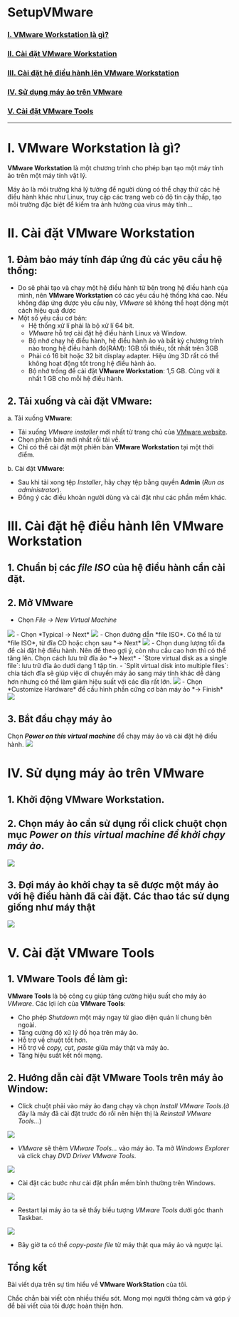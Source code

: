 # SetupVMware
 
### [I. VMware Workstation là gì?](#1)
### [II. Cài đặt VMware Workstation](#2)
### [III. Cài đặt hệ điều hành lên VMware Workstation](#3)
### [IV. Sử dụng máy ảo trên VMware](#4)
### [V. Cài đặt VMware Tools](#5)

-----------------------------------------------------------

# **I. VMware Workstation là gì?** <a name = "1"></a>

 **VMware Workstation** là một chương trình cho phép bạn tạo một máy tính ảo trên một máy tính vật lý.

 Máy ảo là môi trường khá lý tưởng để người dùng có thể chạy thử các hệ điều hành khác như Linux, truy cập các trang web có độ tin cậy thấp, tạo môi trường đặc biệt để kiểm tra ảnh hưởng của virus máy tính… 


# **II. Cài đặt VMware Workstation** <a name ="2"></a>

## 1. Đảm bảo máy tính đáp ứng đủ các yêu cầu hệ thống:
- Do sẽ phải tạo và chạy một hệ điều hành từ bên trong hệ điều hành của mình, nên **VMware Workstation** có các yêu cầu hệ thống khá cao. Nếu không đáp ứng được yêu cầu này, *VMware* sẽ không thể hoạt động một cách hiệu quả được
- Một số yêu cầu cơ bản:
    - Hệ thống xử lí phải là bộ xử lí 64 bit.
    - *VMware* hỗ trợ cài đặt hệ điều hành Linux và Window.
    - Bộ nhớ chạy hệ điều hành, hệ điều hành ảo và bất kỳ chương trình nào trong hệ điều hành đó(RAM): 1GB tối thiểu, tốt nhất trên 3GB
    - Phải có 16 bit hoặc 32 bit display adapter. Hiệu ứng 3D rất có thể không hoạt động tốt trong hệ điều hành ảo.
    - Bộ nhớ trống để cài đặt **VMware Workstation**: 1,5 GB. Cùng với ít nhất 1 GB cho mỗi hệ điều hành.

## 2. Tải xuống và cài đặt **VMware**:

a. Tải xuống **VMware**:
- Tải xuống *VMware installer* mới nhất từ trang chủ của [VMware website](https://www.vmware.com/products/workstation-pro/workstation-pro-evaluation.html).
- Chọn phiên bản mới nhất rồi tải về.
- Chỉ có thể cài đặt một phiên bản **VMware Workstation** tại một thời điểm.

b. Cài đặt **VMware**:
- Sau khi tải xong tệp *Installer*, hãy chạy tệp bằng quyền **Admin** (*Run as administrator*).
- Đồng ý các điều khoản người dùng và cài đặt như các phần mềm khác.


# **III. Cài đặt hệ điều hành lên VMware Workstation** <a name = "3"></a>

## 1. Chuẩn bị các *file ISO* của hệ điều hành cần cài đặt.

## 2. Mở **VMware**
- Chọn *File -> New Virtual Machine*
<img src = "https://i.imgur.com/WtTgLqt.png?1">
- Chọn *Typical -> Next*
<img src = "https://i.imgur.com/A4GX18B.png">
- Chọn đường dẫn *file ISO*. Có thể là từ *file ISO*, từ đĩa CD hoặc chọn sau *-> Next*
<img src = "https://i.imgur.com/Oah4Q96.png">
- Chọn dung lượng tối đa để cài đặt hệ điều hành. Nên để theo gợi ý, còn nhu cầu cao hơn thì có thể tăng lên. Chọn cách lưu trữ đĩa ảo *-> Next*
    - `Store virtual disk as a single file`: lưu trữ đĩa ảo dưới dạng 1 tập tin.
    - `Split virtual disk into multiple files`: chia tách đĩa sẽ giúp việc di chuyển máy ảo sang máy tính khác dễ dàng hơn nhưng có thể làm giảm hiệu suất với các đĩa rất lớn.
<img src = "https://i.imgur.com/lZHd0yO.png">
- Chọn *Customize Hardware* để cấu hình phần cứng cơ bản máy ảo *-> Finish*
<img src = "https://i.imgur.com/brr2Eow.png">

## 3. Bắt đầu chạy máy ảo
Chọn ***Power on this virtual machine*** để chạy máy ảo và cài đặt hệ điều hành.
<img src = "https://i.imgur.com/e5ZU2r0.png">


# **IV. Sử dụng máy ảo trên VMware** <a name = "4"></a>
## 1. Khởi động **VMware Workstation**.
## 2. Chọn máy ảo cần sử dụng rồi click chuột chọn mục *Power on this virtual machine để khởi chạy máy ảo*.
<img src = "https://i.imgur.com/D6vomLs.png">

## 3. Đợi máy ảo khởi chạy ta sẽ được một máy ảo với hệ điều hành đã cài đặt. Các thao tác sử dụng giống như máy thật
<img src = "https://i.imgur.com/tYrNeWq.png">


# **V. Cài đặt VMware Tools** <a name = "5"></a>
## 1. **VMware Tools** để làm gì:
**VMware Tools** là bộ công cụ giúp tăng cường hiệu suất cho máy ảo *VMware*.
Các lợi ích của **VMware Tools**:
- Cho phép *Shutdown* một máy ngay từ giao diện quản lí chung bên ngoài.
- Tăng cường độ xử lý đồ họa trên máy ảo.
- Hỗ trợ về chuột tốt hơn.
- Hỗ trợ về *copy, cut, paste* giữa máy thật và máy ảo.
- Tăng hiệu suất kết nối mạng.

## 2. Hướng dẫn cài đặt **VMware Tools** trên máy ảo Window:
- Click chuột phải vào máy ảo đang chạy và chọn *Install VMware Tools*.(ở đây là máy đã cài đặt trước đó rồi nên hiện thị là *Reinstall VMware Tools…*)
<img src = "https://i.imgur.com/llJhK3K.png">

- *VMware* sẽ thêm *VMware Tools…* vào máy ảo. Ta mở *Windows Explorer* và click chạy *DVD Driver VMware Tools*.
<img src = "https://i.imgur.com/neZAbjD.png">

- Cài đặt các bước như cài đặt phần mềm bình thường trên Windows.
<img src = "https://i.imgur.com/Rer3GKk.png">

- Restart lại máy ảo ta sẽ thấy biểu tượng *VMware Tools* dưới góc thanh Taskbar.
<img src = "https://i.imgur.com/RCOOwi6.png">

- Bây giờ ta có thể *copy-paste file* từ máy thật qua máy ảo và ngược lại.


## **Tổng kết**

Bài viết dựa trên sự tìm hiểu về **VMware WorkStation** của tôi.

Chắc chắn bài viết còn nhiều thiếu sót. Mong mọi người thông cảm và góp ý để bài viết của tôi được hoàn thiện hơn.